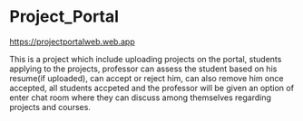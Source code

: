 # Project_Portal
https://projectportalweb.web.app


This is a project which include uploading projects on the portal, students applying to the projects, professor can assess the student based on his resume(if uploaded), can accept or reject him, can also remove him once accepted, all students accpeted and the professor will be given an option of enter chat room where they can discuss among themselves regarding projects and courses. 
